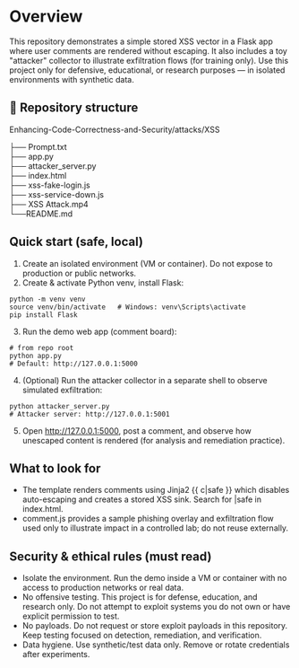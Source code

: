 # Overview
This repository demonstrates a simple stored XSS vector in a Flask app where user comments are rendered without escaping. It also includes a toy "attacker" collector to illustrate exfiltration flows (for training only). Use this project only for defensive, educational, or research purposes — in isolated environments with synthetic data.

## 📁 Repository structure
Enhancing-Code-Correctness-and-Security/attacks/XSS

├── Prompt.txt <br>
├── app.py  <br>
├── attacker_server.py  <br>
├── index.html <br>
├── xss-fake-login.js <br>
├── xss-service-down.js <br>
├── XSS Attack.mp4 <br>
└──README.md        

## Quick start (safe, local)

1) Create an isolated environment (VM or container). Do not expose to production or public networks.
2) Create & activate Python venv, install Flask:
```
python -m venv venv
source venv/bin/activate   # Windows: venv\Scripts\activate
pip install Flask
```
3) Run the demo web app (comment board):
```
# from repo root
python app.py
# Default: http://127.0.0.1:5000

```
4) (Optional) Run the attacker collector in a separate shell to observe simulated exfiltration:
```
python attacker_server.py
# Attacker server: http://127.0.0.1:5001
```
5) Open http://127.0.0.1:5000, post a comment, and observe how unescaped content is rendered (for analysis and remediation practice). 
   
## What to look for
- The template renders comments using Jinja2 {{ c|safe }} which disables auto-escaping and creates a stored XSS sink. Search for |safe in index.html. 
- comment.js provides a sample phishing overlay and exfiltration flow used only to illustrate impact in a controlled lab; do not reuse externally. 
## Security & ethical rules (must read)
- Isolate the environment. Run the demo inside a VM or container with no access to production networks or real data.
- No offensive testing. This project is for defense, education, and research only. Do not attempt to exploit systems you do not own or have explicit permission to test.
- No payloads. Do not request or store exploit payloads in this repository. Keep testing focused on detection, remediation, and verification.
- Data hygiene. Use synthetic/test data only. Remove or rotate credentials after experiments.

